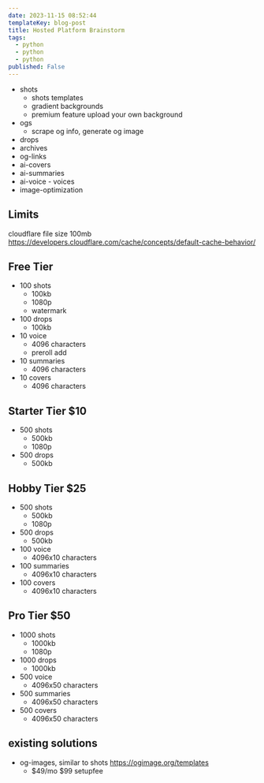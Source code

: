 ```yaml
---
date: 2023-11-15 08:52:44
templateKey: blog-post
title: Hosted Platform Brainstorm
tags:
  - python
  - python
  - python
published: False
---
```


- shots
  - shots templates
  - gradient backgrounds
  - premium feature upload your own background
- ogs
  - scrape og info, generate og image
- drops
- archives
- og-links
- ai-covers
- ai-summaries
- ai-voice - voices
- image-optimization

## Limits

cloudflare file size 100mb <https://developers.cloudflare.com/cache/concepts/default-cache-behavior/>

## Free Tier

- 100 shots
  - 100kb
  - 1080p
  - watermark
- 100 drops
  - 100kb
- 10 voice
  - 4096 characters
  - preroll add
- 10 summaries
  - 4096 characters
- 10 covers
  - 4096 characters

## Starter Tier $10

- 500 shots
  - 500kb
  - 1080p
- 500 drops
  - 500kb

## Hobby Tier $25

- 500 shots
  - 500kb
  - 1080p
- 500 drops
  - 500kb
- 100 voice
  - 4096x10 characters
- 100 summaries
  - 4096x10 characters
- 100 covers
  - 4096x10 characters

## Pro Tier $50

- 1000 shots
  - 1000kb
  - 1080p
- 1000 drops
  - 1000kb
- 500 voice
  - 4096x50 characters
- 500 summaries
  - 4096x50 characters
- 500 covers
  - 4096x50 characters

## existing solutions

- og-images, similar to shots <https://ogimage.org/templates>
  - $49/mo $99 setupfee
